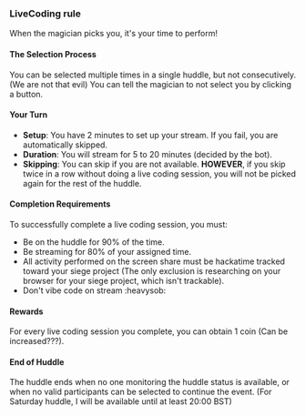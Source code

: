 ### LiveCoding rule

When the magician picks you, it's your time to perform!

#### The Selection Process
You can be selected multiple times in a single huddle, but not consecutively. (We are not that evil)
You can tell the magician to not select you by clicking a button.


#### Your Turn
- **Setup**: You have 2 minutes to set up your stream. If you fail, you are automatically skipped.
- **Duration**: You will stream for 5 to 20 minutes (decided by the bot).
- **Skipping**: You can skip if you are not available. **HOWEVER**, if you skip twice in a row without doing a live coding session, you will not be picked again for the rest of the huddle.

#### Completion Requirements
To successfully complete a live coding session, you must:
- Be on the huddle for 90% of the time.
- Be streaming for 80% of your assigned time.
- All activity performed on the screen share must be hackatime tracked toward your siege project (The only exclusion is researching on your browser for your siege project, which isn't trackable).
- Don't vibe code on stream :heavysob:

#### Rewards
For every live coding session you complete, you can obtain 1 coin (Can be increased???).

#### End of Huddle
The huddle ends when no one monitoring the huddle status is available, or when no valid participants can be selected to continue the event.
(For Saturday huddle, I will be available until at least 20:00 BST)
